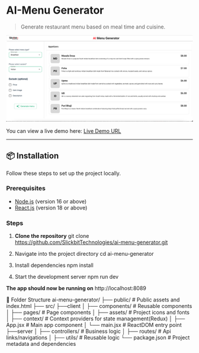 
# AI-Menu Generator

> Generate restaurant menu based on meal time and cuisine.

![Screenshot of Project](./src/client/assets/project-screenshot.png)

You can view a live demo here: [Live Demo URL](https://flow.slickbit.com/)

---

## 📦 Installation

Follow these steps to set up the project locally.

### Prerequisites

- [Node.js](https://nodejs.org/) (version 16 or above)
- [React.js](https://react.dev/) (version 18 or above)

### Steps

1. **Clone the repository**
   git clone https://github.com/SlickbitTechnologies/ai-menu-generator.git

2. Navigate into the project directory
    cd ai-menu-generator

3. Install dependencies
    npm install
    
4. Start the development server
    npm run dev

**The app should now be running on** http://localhost:8089

📂 Folder Structure
ai-menu-generator/
├── public/               # Public assets and index.html
├── src/
    ├──client
    │   ├── components/       # Reusable components
    │   ├── pages/            # Page components
    │   ├── assets/           # Project icons and fonts
    │   ├── context/          # Context providers for state management(Redux)
    │   ├── App.jsx           # Main app component
    │   └── main.jsx          # ReactDOM entry point
    ├──server
    │   ├── controllers/      # Business logic
    │   ├── routes/           # Api links/navigations
    │   ├── utils/            # Reusable logic
└── package.json          # Project metadata and dependencies
